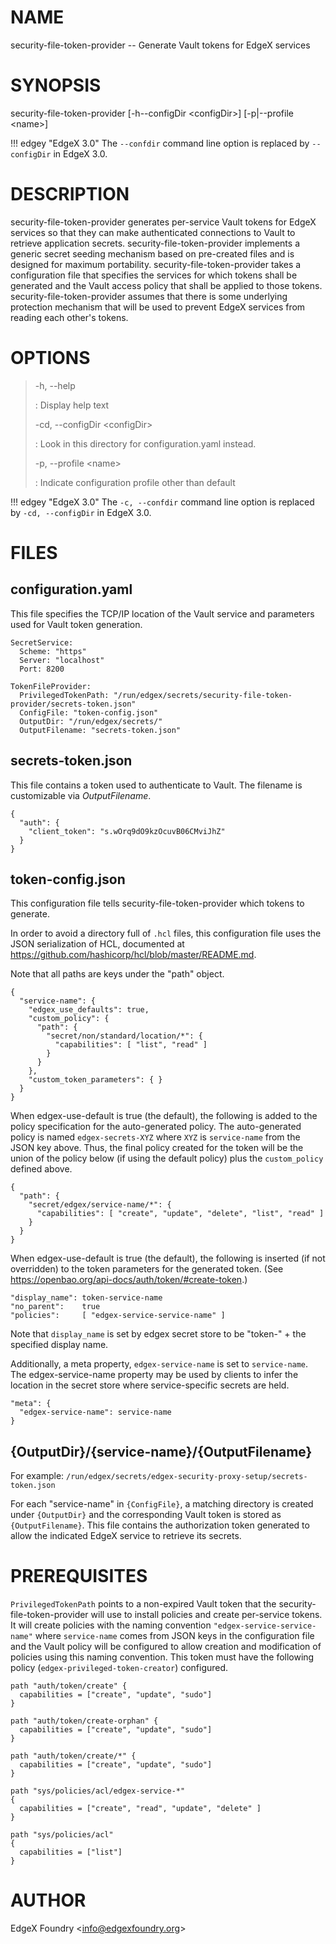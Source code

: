 # NAME

security-file-token-provider -- Generate Vault tokens for EdgeX services

# SYNOPSIS

security-file-token-provider \[-h\--configDir \<configDir\>\]
\[-p\|\--profile \<name\>\]

!!! edgey "EdgeX 3.0"
    The `--confdir` command line option is replaced by `--configDir` in EdgeX 3.0.

# DESCRIPTION

security-file-token-provider generates per-service Vault tokens for
EdgeX services so that they can make authenticated connections to Vault
to retrieve application secrets. security-file-token-provider implements
a generic secret seeding mechanism based on pre-created files and is
designed for maximum portability. security-file-token-provider takes a
configuration file that specifies the services for which tokens shall be
generated and the Vault access policy that shall be applied to those
tokens. security-file-token-provider assumes that there is some
underlying protection mechanism that will be used to prevent EdgeX
services from reading each other's tokens.

# OPTIONS

> -h, \--help
>
> :   Display help text
>
> -cd, \--configDir \<configDir\>
>
> :   Look in this directory for configuration.yaml instead.
>
> -p, \--profile \<name\>
>
> :   Indicate configuration profile other than default

!!! edgey "EdgeX 3.0"
    The `-c, --confdir` command line option is replaced by `-cd, --configDir` in EdgeX 3.0.

# FILES

## configuration.yaml

This file specifies the TCP/IP location of the Vault service and
parameters used for Vault token generation.

    SecretService:
      Scheme: "https"
      Server: "localhost"
      Port: 8200 

    TokenFileProvider:
      PrivilegedTokenPath: "/run/edgex/secrets/security-file-token-provider/secrets-token.json"
      ConfigFile: "token-config.json"
      OutputDir: "/run/edgex/secrets/"
      OutputFilename: "secrets-token.json"

## secrets-token.json

This file contains a token used to authenticate to Vault. The filename
is customizable via *OutputFilename*.

    {
      "auth": {
        "client_token": "s.wOrq9dO9kzOcuvB06CMviJhZ"
      }
    }

## token-config.json

This configuration file tells security-file-token-provider which tokens
to generate.

In order to avoid a directory full of `.hcl` files, this
configuration file uses the JSON serialization of HCL, documented at
<https://github.com/hashicorp/hcl/blob/master/README.md>.

Note that all paths are keys under the "path" object.

    {
      "service-name": {
        "edgex_use_defaults": true,
        "custom_policy": {
          "path": {
            "secret/non/standard/location/*": {
              "capabilities": [ "list", "read" ]
            }
          }
        },
        "custom_token_parameters": { }
      }
    }

When edgex-use-default is true (the default), the following is added to
the policy specification for the auto-generated policy. The
auto-generated policy is named `edgex-secrets-XYZ` where `XYZ` is
`service-name` from the JSON key above. Thus, the final policy created
for the token will be the union of the policy below (if using the
default policy) plus the `custom_policy` defined above.

    {
      "path": {
        "secret/edgex/service-name/*": {
          "capabilities": [ "create", "update", "delete", "list", "read" ]
        }
      }
    }

When edgex-use-default is true (the default), the following is inserted
(if not overridden) to the token parameters for the generated token.
(See
<https://openbao.org/api-docs/auth/token/#create-token>.)

    "display_name": token-service-name
    "no_parent":    true
    "policies":     [ "edgex-service-service-name" ]

Note that `display_name` is set by edgex secret store to be "token-" + the
specified display name.

Additionally, a meta property, `edgex-service-name` is set to
`service-name`. The edgex-service-name property may be used by clients
to infer the location in the secret store where service-specific secrets
are held.

    "meta": {
      "edgex-service-name": service-name
    }

## {OutputDir}/{service-name}/{OutputFilename}

For example:
`/run/edgex/secrets/edgex-security-proxy-setup/secrets-token.json`

For each "service-name" in `{ConfigFile}`, a matching directory is
created under `{OutputDir}` and the corresponding Vault token is stored
as `{OutputFilename}`. This file contains the authorization token
generated to allow the indicated EdgeX service to retrieve its secrets.

# PREREQUISITES

`PrivilegedTokenPath` points to a non-expired Vault token that the
security-file-token-provider will use to install policies and create
per-service tokens. It will create policies with the naming convention
`"edgex-service-service-name"` where `service-name` comes from JSON keys
in the configuration file and the Vault policy will be configured to
allow creation and modification of policies using this naming
convention. This token must have the following policy
(`edgex-privileged-token-creator`) configured.

    path "auth/token/create" {
      capabilities = ["create", "update", "sudo"]
    }

    path "auth/token/create-orphan" {
      capabilities = ["create", "update", "sudo"]
    }

    path "auth/token/create/*" {
      capabilities = ["create", "update", "sudo"]
    }

    path "sys/policies/acl/edgex-service-*"
    {
      capabilities = ["create", "read", "update", "delete" ]
    }

    path "sys/policies/acl"
    {
      capabilities = ["list"]
    }

# AUTHOR

EdgeX Foundry \<<info@edgexfoundry.org>\>
